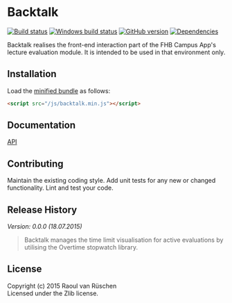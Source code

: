 # Backtalk 
[![Build status](https://travis-ci.org/vanruesc/backtalk.svg?branch=master)](https://travis-ci.org/vanruesc/backtalk) 
[![Windows build status](https://ci.appveyor.com/api/projects/status/otlg90bpnmc7j8y0?svg=true)](https://ci.appveyor.com/project/vanruesc/backtalk) 
[![GitHub version](https://badge.fury.io/gh/vanruesc%2Fbacktalk.svg)](http://badge.fury.io/gh/vanruesc%2Fbacktalk) 
[![Dependencies](https://david-dm.org/vanruesc/backtalk.svg?branch=master)](https://david-dm.org/vanruesc/backtalk)

Backtalk realises the front-end interaction part of the FHB Campus App's lecture evaluation module.
It is intended to be used in that environment only.

## Installation

Load the [minified bundle](http://vanruesc.github.io/backtalk/build/backtalk.min.js) as follows:

```html
<script src="/js/backtalk.min.js"></script>
```

## Documentation
[API](http://vanruesc.github.io/backtalk/docs)

## Contributing
Maintain the existing coding style. Add unit tests for any new or changed functionality. Lint and test your code.

## Release History
_Version: 0.0.0 (18.07.2015)_
> Backtalk manages the time limit visualisation for active
> evaluations by utilising the Overtime stopwatch library.

## License
Copyright (c) 2015 Raoul van Rüschen  
Licensed under the Zlib license.
